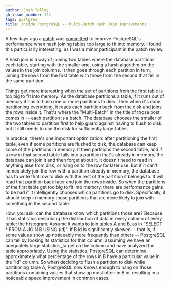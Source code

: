 ```yaml
---
author: Josh Tolley
gh_issue_number: 122
tags: postgres
title: Inside PostgreSQL -- Multi-Batch Hash Join Improvements
---
```




A few days ago a [patch](http://archives.postgresql.org/pgsql-hackers/2008-10/msg00966.php) was [committed](http://archives.postgresql.org/pgsql-committers/2009-03/msg00141.php) to improve PostgreSQL's performance when hash joining tables too large to fit into memory. I found this particularly interesting, as I was a minor participant in the patch review.

A hash join is a way of joining two tables where the database partitions each table, starting with the smaller one, using a hash algorithm on the values in the join columns. It then goes through each partition in turn, joining the rows from the first table with those from the second that fell in the same partition.

Things get more interesting when the set of partitions from the first table is too big to fit into memory. As the database partitions a table, if it runs out of memory it has to flush one or more partitions to disk. Then when it's done partitioning everything, it reads each partition back from the disk and joins the rows inside it. That's where the "Multi-Batch" in the title of those post comes in -- each partition is a batch. The database chooses the smaller of the two tables to partition first to help guard against having to flush to disk, but it still needs to use the disk for sufficiently large tables.

In practice, there's one important optimization: after partitioning the first table, even if some partitions are flushed to disk, the database can keep some of the partitions in memory. It then partitions the second table, and if a row in that second table falls into a partition that's already in memory, the database can join it and then forget about it. It doesn't need to read in anything else from disk, or hang on to the row for later use. But if it can't immediately join the row with a partition already in memory, the database has to write that row to disk with the rest of the partition it belongs to. It will read that partition back later and join the rows inside. So when the partitions of the first table get too big to fit into memory, there are performance gains to be had if it intelligently chooses which partitions go to disk. Specifically, it should keep in memory those partitions that are more likely to join with something in the second table.

How, you ask, can the database know which partitions those are? Because it has statistics describing the distribution of data in every column of every table: the histogram. Assume it wants to join tables A and B, as in "SELECT * FROM A JOIN B USING (id)". If B.id is significantly skewed -- that is, if some values show up noticeably more frequently than others -- PostgreSQL can tell by looking its statistics for that column, assuming we have an adequately large statistics_target on the column and have analyzed the table appropriately. Using the statistics, PostgreSQL can determine approximately what percentage of the rows in B have a particular value in the "id" column. So when deciding to flush a partition to disk while partitioning table A, PostgreSQL now knows enough to hang on those partitions containing values that show up most often in B.id, resulting in a noticeable speed improvement in common cases.


